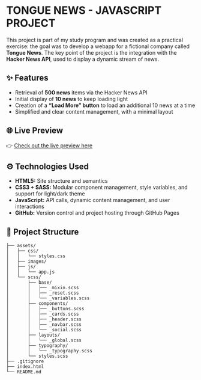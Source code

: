 # TONGUE NEWS - JAVASCRIPT PROJECT

This project is part of my study program and was created as a practical exercise: the goal was to develop a webapp for a fictional company called **Tongue News**.
The key point of the project is the integration with the **Hacker News API**, used to display a dynamic stream of news.

## ✨ Features

- Retrieval of **500 news** items via the Hacker News API
- Initial display of **10 news** to keep loading light
- Creation of a **“Load More” button** to load an additional 10 news at a time
- Simplified and clear content management, with a minimal layout

## 🌐 Live Preview

👉 [Check out the live preview here](https://marcovasto.github.io/tongue-news/)

## ⚙️ Technologies Used

- **HTML5:** Site structure and semantics
- **CSS3 + SASS:** Modular component management, style variables, and support for light/dark theme  
- **JavaScript:** API calls, dynamic content management, and user interactions  
- **GitHub:** Version control and project hosting through GitHub Pages

## 🌳 Project Structure

```
├── assets/
│   ├── css/
│   │   └── styles.css
│   ├── images/
│   ├── js/
│   │   └── app.js
│   └── scss/
│       ├── base/
│       │   ├── _mixin.scss
│       │   ├── _reset.scss
│       │   └── _variables.scss
│       ├── components/
│       │   ├── _buttons.scss
│       │   ├── _cards.scss
│       │   ├── _header.scss
│       │   ├── _navbar.scss
│       │   └── _social.scss
│       ├── layouts/
│       │   └── _global.scss
│       ├── typography/
│       │   └── _typography.scss
│       └── styles.scss
├── .gitignore
├── index.html
└── README.md
```
